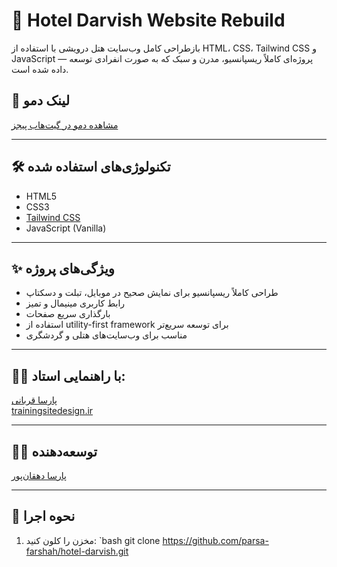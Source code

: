 # 🏨 Hotel Darvish Website Rebuild

بازطراحی کامل وب‌سایت هتل درویشی با استفاده از HTML، CSS، Tailwind CSS و JavaScript — پروژه‌ای کاملاً ریسپانسیو، مدرن و سبک که به صورت انفرادی توسعه داده شده است.

## 📌 لینک دمو

[مشاهده دمو در گیت‌هاب پیجز](https://parsa-farshah.github.io/hotel-darvish/)

---

## 🛠 تکنولوژی‌های استفاده شده

- HTML5  
- CSS3  
- [Tailwind CSS](https://tailwindcss.com)  
- JavaScript (Vanilla)  

---

## ✨ ویژگی‌های پروژه

- طراحی کاملاً ریسپانسیو برای نمایش صحیح در موبایل، تبلت و دسکتاپ  
- رابط کاربری مینیمال و تمیز  
- بارگذاری سریع صفحات  
- استفاده از utility-first framework برای توسعه سریع‌تر  
- مناسب برای وب‌سایت‌های هتلی و گردشگری

---

## 👨‍🏫 با راهنمایی استاد:

[پارسا قربانی](https://www.instagram.com/parsa_ghorbanian_web)  
[trainingsitedesign.ir](https://trainingsitedesign.ir)

---

## 👨‍💻 توسعه‌دهنده

[پارسا دهقان‌پور](https://www.instagram.com/parsa_dehghanpour_dv)

---

## 📂 نحوه اجرا

1. مخزن را کلون کنید:
   `bash
   git clone https://github.com/parsa-farshah/hotel-darvish.git
